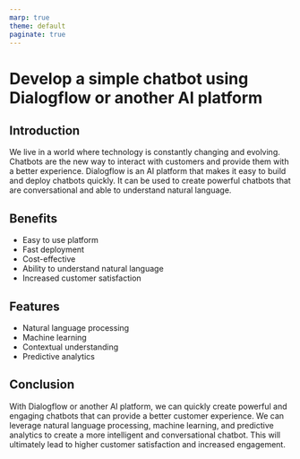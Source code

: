 ```yaml
---
marp: true
theme: default
paginate: true
---
```

# Develop a simple chatbot using Dialogflow or another AI platform

## Introduction

We live in a world where technology is constantly changing and evolving. Chatbots are the new way to interact with customers and provide them with a better experience. Dialogflow is an AI platform that makes it easy to build and deploy chatbots quickly. It can be used to create powerful chatbots that are conversational and able to understand natural language. 

## Benefits

- Easy to use platform 
- Fast deployment 
- Cost-effective 
- Ability to understand natural language 
- Increased customer satisfaction 

## Features

- Natural language processing 
- Machine learning 
- Contextual understanding 
- Predictive analytics 

## Conclusion

With Dialogflow or another AI platform, we can quickly create powerful and engaging chatbots that can provide a better customer experience. We can leverage natural language processing, machine learning, and predictive analytics to create a more intelligent and conversational chatbot. This will ultimately lead to higher customer satisfaction and increased engagement.
  